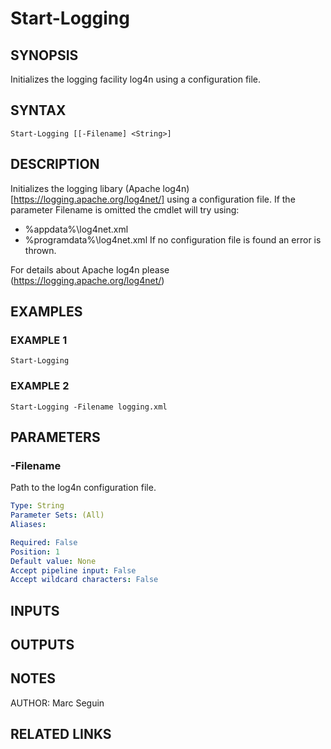﻿---
external help file: NETOffice.Tools-help.xml
Module Name: NETOffice.Tools
online version:
schema: 2.0.0
---

# Start-Logging

## SYNOPSIS
Initializes the logging facility log4n using a configuration file.

## SYNTAX

```
Start-Logging [[-Filename] <String>]
```

## DESCRIPTION
Initializes the logging libary (Apache log4n)[https://logging.apache.org/log4net/] using a configuration file. If the parameter Filename is omitted the cmdlet will try using:
- %appdata%\log4net.xml
- %programdata%\log4net.xml
If no configuration file is found an error is thrown.

For details about Apache log4n please (https://logging.apache.org/log4net/)

## EXAMPLES

### EXAMPLE 1
```
Start-Logging
```
### EXAMPLE 2
```
Start-Logging -Filename logging.xml
```


## PARAMETERS

### -Filename
Path to the log4n configuration file.

```yaml
Type: String
Parameter Sets: (All)
Aliases:

Required: False
Position: 1
Default value: None
Accept pipeline input: False
Accept wildcard characters: False
```

## INPUTS

## OUTPUTS

## NOTES
AUTHOR: Marc Seguin

## RELATED LINKS

